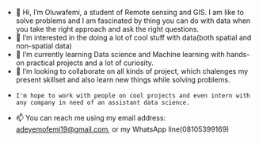 - 👋 Hi, I’m Oluwafemi, a student of Remote sensing and GIS. I am like to solve problems and I am fascinated by thing you can do with data when you take the right approach and ask the right questions.
- 👀 I’m interested in the doing a lot of cool stuff with data(both spatial and non-spatial data) 
- 🌱 I’m currently learning Data science and Machine learning with hands-on practical projects and a lot of curiosity. 
- 💞️ I’m looking to collaborate on all kinds of project, which chalenges my present skillset and also learn new things while solving problems.
-     I'm hope to work with people on cool projects and even intern with any company in need of an assistant data science. 
- 📫 You can reach me using my email address: adeyemofemi19@gmail.com, or my WhatsApp line(08105399169)

<!---
Oluwafemi-John20/Oluwafemi-John20 is a ✨ special ✨ repository because its `README.md` (this file) appears on your GitHub profile.
You can click the Preview link to take a look at your changes.
--->
